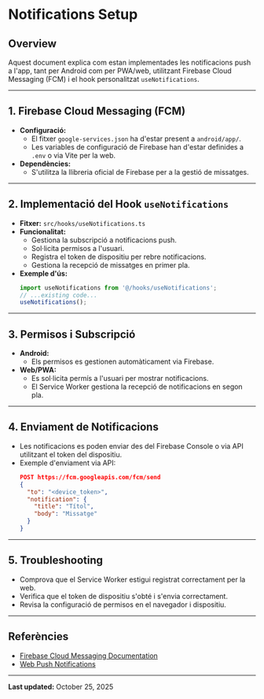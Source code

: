 # Notifications Setup

## Overview
Aquest document explica com estan implementades les notificacions push a l'app, tant per Android com per PWA/web, utilitzant Firebase Cloud Messaging (FCM) i el hook personalitzat `useNotifications`.

---

## 1. Firebase Cloud Messaging (FCM)

- **Configuració:**
  - El fitxer `google-services.json` ha d'estar present a `android/app/`.
  - Les variables de configuració de Firebase han d'estar definides a `.env` o via Vite per la web.
- **Dependències:**
  - S'utilitza la llibreria oficial de Firebase per a la gestió de missatges.

---

## 2. Implementació del Hook `useNotifications`

- **Fitxer:** `src/hooks/useNotifications.ts`
- **Funcionalitat:**
  - Gestiona la subscripció a notificacions push.
  - Sol·licita permisos a l'usuari.
  - Registra el token de dispositiu per rebre notificacions.
  - Gestiona la recepció de missatges en primer pla.
- **Exemple d'ús:**
  ```ts
  import useNotifications from '@/hooks/useNotifications';
  // ...existing code...
  useNotifications();
  ```

---

## 3. Permisos i Subscripció

- **Android:**
  - Els permisos es gestionen automàticament via Firebase.
- **Web/PWA:**
  - Es sol·licita permís a l'usuari per mostrar notificacions.
  - El Service Worker gestiona la recepció de notificacions en segon pla.

---

## 4. Enviament de Notificacions

- Les notificacions es poden enviar des del Firebase Console o via API utilitzant el token del dispositiu.
- Exemple d'enviament via API:
  ```json
  POST https://fcm.googleapis.com/fcm/send
  {
    "to": "<device_token>",
    "notification": {
      "title": "Títol",
      "body": "Missatge"
    }
  }
  ```

---

## 5. Troubleshooting

- Comprova que el Service Worker estigui registrat correctament per la web.
- Verifica que el token de dispositiu s'obté i s'envia correctament.
- Revisa la configuració de permisos en el navegador i dispositiu.

---

## Referències
- [Firebase Cloud Messaging Documentation](https://firebase.google.com/docs/cloud-messaging)
- [Web Push Notifications](https://web.dev/push-notifications/)

---

**Last updated:** October 25, 2025
